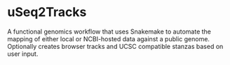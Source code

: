 # uSeq2Tracks
A functional genomics workflow that uses Snakemake to automate the mapping of either local or NCBI-hosted data against a public genome. Optionally creates browser tracks and UCSC compatible stanzas based on user input.
